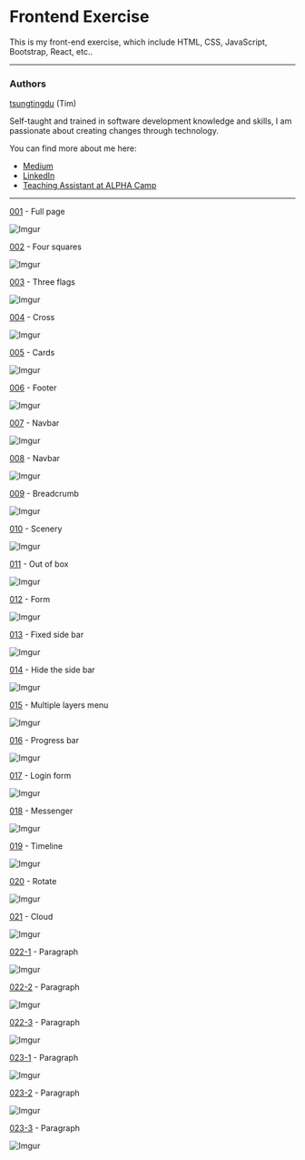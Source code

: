 # Frontend Exercise

This is my front-end exercise, which include HTML, CSS, JavaScript, Bootstrap, React, etc..

---

### Authors

[tsungtingdu](https://github.com/tsungtingdu) (Tim)

Self-taught and trained in software development knowledge and skills, I am passionate about creating changes through technology.

You can find more about me here:

- [Medium](https://medium.com/tds-note)
- [LinkedIn](https://www.linkedin.com/in/tsung-ting-tu/)
- [Teaching Assistant at ALPHA Camp](https://lighthouse.alphacamp.co/users/3247/ta_profile)

---

[001](https://github.com/tsungtingdu/frontend-exercise/tree/master/001) - Full page

![Imgur](https://i.imgur.com/B85OPLh.png)

[002](https://github.com/tsungtingdu/frontend-exercise/tree/master/002) - Four squares

![Imgur](https://i.imgur.com/REQOMML.png)

[003](https://github.com/tsungtingdu/frontend-exercise/tree/master/003) - Three flags

![Imgur](https://i.imgur.com/W1mD3dv.png)

[004](https://github.com/tsungtingdu/frontend-exercise/tree/master/004) - Cross

![Imgur](https://i.imgur.com/meHDujt.png)

[005](https://github.com/tsungtingdu/frontend-exercise/tree/master/005) - Cards

![Imgur](https://i.imgur.com/7DgO8kr.png)

[006](https://github.com/tsungtingdu/frontend-exercise/tree/master/006) - Footer

![Imgur](https://i.imgur.com/Ek230oJ.png)

[007](https://github.com/tsungtingdu/frontend-exercise/tree/master/007) - Navbar

![Imgur](https://i.imgur.com/Qsgn9zq.png)

[008](https://github.com/tsungtingdu/frontend-exercise/tree/master/008) - Navbar

![Imgur](https://i.imgur.com/A5aXcwS.png)

[009](https://github.com/tsungtingdu/frontend-exercise/tree/master/009) - Breadcrumb

![Imgur](https://i.imgur.com/J1ITA2V.png)

[010](https://github.com/tsungtingdu/frontend-exercise/tree/master/010) - Scenery

![Imgur](https://i.imgur.com/4I5GQM7.png)

[011](https://github.com/tsungtingdu/frontend-exercise/tree/master/011) - Out of box

![Imgur](https://i.imgur.com/E1CcrEe.png)

[012](https://github.com/tsungtingdu/frontend-exercise/tree/master/012) - Form

![Imgur](https://i.imgur.com/1fbtOpa.png)

[013](https://github.com/tsungtingdu/frontend-exercise/tree/master/013) - Fixed side bar

![Imgur](https://i.imgur.com/J6pHFre.png)

[014](https://github.com/tsungtingdu/frontend-exercise/tree/master/014) - Hide the side bar

![Imgur](https://i.imgur.com/0Quhlnm.png)

[015](https://github.com/tsungtingdu/frontend-exercise/tree/master/015) - Multiple layers menu

![Imgur](https://i.imgur.com/OhRyo4K.png)

[016](https://github.com/tsungtingdu/frontend-exercise/tree/master/016) - Progress bar

![Imgur](https://i.imgur.com/T8KCGTx.png)

[017](https://github.com/tsungtingdu/frontend-exercise/tree/master/017) - Login form

![Imgur](https://i.imgur.com/S0qeIdl.png)

[018](https://github.com/tsungtingdu/frontend-exercise/tree/master/018) - Messenger

![Imgur](https://i.imgur.com/NK45gKh.png)

[019](https://github.com/tsungtingdu/frontend-exercise/tree/master/019) - Timeline

![Imgur](https://i.imgur.com/vm9HcUa.png)

[020](https://github.com/tsungtingdu/frontend-exercise/tree/master/020) - Rotate

![Imgur](https://i.imgur.com/GFw7Qdh.png)

[021](https://github.com/tsungtingdu/frontend-exercise/tree/master/021) - Cloud

![Imgur](https://i.imgur.com/kgnadgo.png)

[022-1](https://github.com/tsungtingdu/frontend-exercise/tree/master/022-1) - Paragraph

![Imgur](https://i.imgur.com/SC7bBMl.png)

[022-2](https://github.com/tsungtingdu/frontend-exercise/tree/master/022-2) - Paragraph

![Imgur](https://i.imgur.com/4MUg1NW.png)

[022-3](https://github.com/tsungtingdu/frontend-exercise/tree/master/022-3) - Paragraph

![Imgur](https://i.imgur.com/ncObVEa.png)

[023-1](https://github.com/tsungtingdu/frontend-exercise/tree/master/023-1) - Paragraph

![Imgur](https://i.imgur.com/KvWWaAZ.png)

[023-2](https://github.com/tsungtingdu/frontend-exercise/tree/master/023-2) - Paragraph

![Imgur](https://i.imgur.com/bHNIU1B.png)

[023-3](https://github.com/tsungtingdu/frontend-exercise/tree/master/023-3) - Paragraph

![Imgur](https://i.imgur.com/EecMWWv.png)
